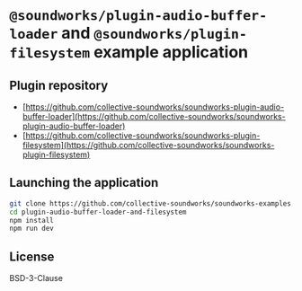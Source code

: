 # `@soundworks/plugin-audio-buffer-loader` and `@soundworks/plugin-filesystem` example application

## Plugin repository

- [https://github.com/collective-soundworks/soundworks-plugin-audio-buffer-loader](https://github.com/collective-soundworks/soundworks-plugin-audio-buffer-loader)
- [https://github.com/collective-soundworks/soundworks-plugin-filesystem](https://github.com/collective-soundworks/soundworks-plugin-filesystem)

## Launching the application

```sh
git clone https://github.com/collective-soundworks/soundworks-examples.git
cd plugin-audio-buffer-loader-and-filesystem
npm install
npm run dev
```

## License

BSD-3-Clause
